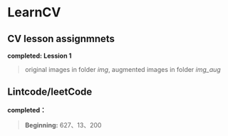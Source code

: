 # LearnCV
## CV lesson assignmnets
  **completed:**
  **Lession 1**
  > original images in folder *img*, augmented images in folder *img_aug*

## Lintcode/leetCode
  **completed：**
> **Beginning:** 627、13、200
